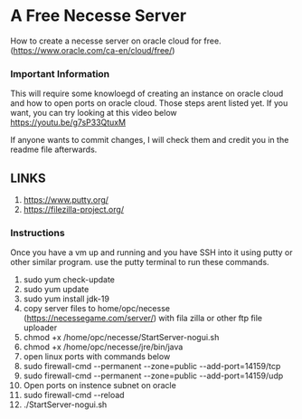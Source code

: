 # A Free Necesse Server
How to create a necesse server on oracle cloud for free. (https://www.oracle.com/ca-en/cloud/free/)
### Important Information
This will require some knowloegd of creating an instance on oracle cloud and how to open ports on oracle cloud. Those steps arent listed yet. If you want, you can try looking at this video below   
https://youtu.be/g7sP33QtuxM

If anyone wants to commit changes, I will check them and credit you in the readme file afterwards. 

## LINKS
1. https://www.putty.org/
2. https://filezilla-project.org/

### Instructions 

Once you have a vm up and running and you have SSH into it using putty or other similar program. use the putty terminal to run these commands.

1. sudo yum check-update
2. sudo yum update
3. sudo yum install jdk-19
4. copy server files to home/opc/necesse (https://necessegame.com/server/) with fila zilla or other ftp file uploader
5. chmod +x /home/opc/necesse/StartServer-nogui.sh
6. chmod +x /home/opc/necesse/jre/bin/java
7. open linux ports with commands below
8. sudo firewall-cmd --permanent --zone=public --add-port=14159/tcp
9. sudo firewall-cmd --permanent --zone=public --add-port=14159/udp
10. Open ports on instence subnet on oracle
11. sudo firewall-cmd --reload
12. ./StartServer-nogui.sh
